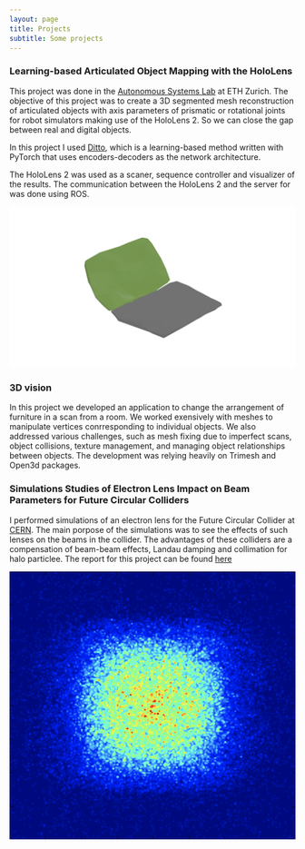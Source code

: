 ```yaml
---
layout: page
title: Projects
subtitle: Some projects
---
```



### Learning-based Articulated Object Mapping with the HoloLens
This project was done in the [Autonomous Systems Lab](https://asl.ethz.ch) at ETH Zurich.
The objective of this project was to create a 3D segmented mesh reconstruction of articulated objects with axis parameters of prismatic or rotational joints for robot simulators making use of the HoloLens 2. So we can close the gap between real and digital objects. 

In this project I used [Ditto](https://github.com/UT-Austin-RPL/Ditto), which is a learning-based method written with PyTorch that uses encoders-decoders as the network architecture.

The HoloLens 2 was used as a scaner, sequence controller and visualizer of the results. The communication between the HoloLens 2 and the server for was done using ROS.


![](/assets/img/URDF_GIF.gif)


### 3D vision

In this project we developed an application to change the arrangement of furniture in a scan from a room. We worked exensively with meshes to manipulate vertices conrresponding to individual objects. We also addressed various challenges, such as mesh fixing due to imperfect scans, object collisions, texture management, and managing object relationships between objects.
The development was relying heavily on Trimesh and Open3d packages.

### Simulations Studies of Electron Lens Impact on Beam Parameters for Future Circular Colliders

I performed simulations of an electron lens for the Future Circular Collider at [CERN](https://www.home.cern). The main porpose of the simulations was to see the effects of such lenses on the beams in the collider. The advantages of these colliders are a compensation of beam-beam effects, Landau damping and collimation for halo particlee. The report for this project can be found [here](https://cds.cern.ch/record/2635161?ln=es)

![](/assets/img/BEAM.png)

